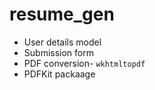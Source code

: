 # resume_gen

- User details model
- Submission form
- PDF conversion- `wkhtmltopdf`
- PDFKit packaage